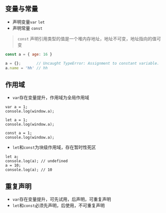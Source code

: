 ## 变量与常量

* 声明变量`var` `let`
* 声明常量 `const`

> `const` 声明引用类型的值是一个堆内存地址，地址不可变，地址指向的值可变

```javascript
const a = { age: 16 }

a = {};       // Uncaught TypeError: Assignment to constant variable.
a.name = 'hh' // hh
```


## 作用域
* `var`存在变量提升，作用域为全局作用域
```
var a = 1;
console.log(window.a);

let a = 1;
console.log(window.a);

const a = 1;
console.log(window.a);
```


* `let`和`const`为块级作用域，存在暂时性死区

```
let a;
console.log(a); // undefined
a = 10;
console.log(a); // 10
```

## 重复声明
* `var`存在变量提升，可先试用，后声明，可重复声明
* `let`和`const`必须先声明，后使用，不可重复声明
